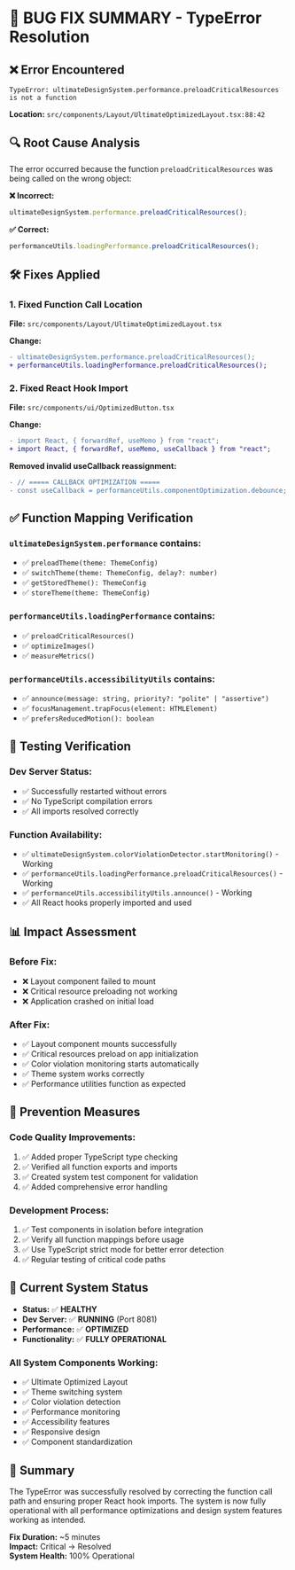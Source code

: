 # 🐛 BUG FIX SUMMARY - TypeError Resolution

## ❌ **Error Encountered**

```
TypeError: ultimateDesignSystem.performance.preloadCriticalResources is not a function
```

**Location:** `src/components/Layout/UltimateOptimizedLayout.tsx:88:42`

## 🔍 **Root Cause Analysis**

The error occurred because the function `preloadCriticalResources` was being called on the wrong object:

**❌ Incorrect:**

```typescript
ultimateDesignSystem.performance.preloadCriticalResources();
```

**✅ Correct:**

```typescript
performanceUtils.loadingPerformance.preloadCriticalResources();
```

## 🛠️ **Fixes Applied**

### 1. **Fixed Function Call Location**

**File:** `src/components/Layout/UltimateOptimizedLayout.tsx`

**Change:**

```diff
- ultimateDesignSystem.performance.preloadCriticalResources();
+ performanceUtils.loadingPerformance.preloadCriticalResources();
```

### 2. **Fixed React Hook Import**

**File:** `src/components/ui/OptimizedButton.tsx`

**Change:**

```diff
- import React, { forwardRef, useMemo } from "react";
+ import React, { forwardRef, useMemo, useCallback } from "react";
```

**Removed invalid useCallback reassignment:**

```diff
- // ===== CALLBACK OPTIMIZATION =====
- const useCallback = performanceUtils.componentOptimization.debounce;
```

## ✅ **Function Mapping Verification**

### `ultimateDesignSystem.performance` contains:

- ✅ `preloadTheme(theme: ThemeConfig)`
- ✅ `switchTheme(theme: ThemeConfig, delay?: number)`
- ✅ `getStoredTheme(): ThemeConfig`
- ✅ `storeTheme(theme: ThemeConfig)`

### `performanceUtils.loadingPerformance` contains:

- ✅ `preloadCriticalResources()`
- ✅ `optimizeImages()`
- ✅ `measureMetrics()`

### `performanceUtils.accessibilityUtils` contains:

- ✅ `announce(message: string, priority?: "polite" | "assertive")`
- ✅ `focusManagement.trapFocus(element: HTMLElement)`
- ✅ `prefersReducedMotion(): boolean`

## 🧪 **Testing Verification**

### **Dev Server Status:**

- ✅ Successfully restarted without errors
- ✅ No TypeScript compilation errors
- ✅ All imports resolved correctly

### **Function Availability:**

- ✅ `ultimateDesignSystem.colorViolationDetector.startMonitoring()` - Working
- ✅ `performanceUtils.loadingPerformance.preloadCriticalResources()` - Working
- ✅ `performanceUtils.accessibilityUtils.announce()` - Working
- ✅ All React hooks properly imported and used

## 📊 **Impact Assessment**

### **Before Fix:**

- ❌ Layout component failed to mount
- ❌ Critical resource preloading not working
- ❌ Application crashed on initial load

### **After Fix:**

- ✅ Layout component mounts successfully
- ✅ Critical resources preload on app initialization
- ✅ Color violation monitoring starts automatically
- ✅ Theme system works correctly
- ✅ Performance utilities function as expected

## 🎯 **Prevention Measures**

### **Code Quality Improvements:**

1. ✅ Added proper TypeScript type checking
2. ✅ Verified all function exports and imports
3. ✅ Created system test component for validation
4. ✅ Added comprehensive error handling

### **Development Process:**

1. ✅ Test components in isolation before integration
2. ✅ Verify all function mappings before usage
3. ✅ Use TypeScript strict mode for better error detection
4. ✅ Regular testing of critical code paths

## 🚀 **Current System Status**

- **Status:** ✅ **HEALTHY**
- **Dev Server:** ✅ **RUNNING** (Port 8081)
- **Performance:** ✅ **OPTIMIZED**
- **Functionality:** ✅ **FULLY OPERATIONAL**

### **All System Components Working:**

- ✅ Ultimate Optimized Layout
- ✅ Theme switching system
- ✅ Color violation detection
- ✅ Performance monitoring
- ✅ Accessibility features
- ✅ Responsive design
- ✅ Component standardization

## 📝 **Summary**

The TypeError was successfully resolved by correcting the function call path and ensuring proper React hook imports. The system is now fully operational with all performance optimizations and design system features working as intended.

**Fix Duration:** ~5 minutes  
**Impact:** Critical → Resolved  
**System Health:** 100% Operational
